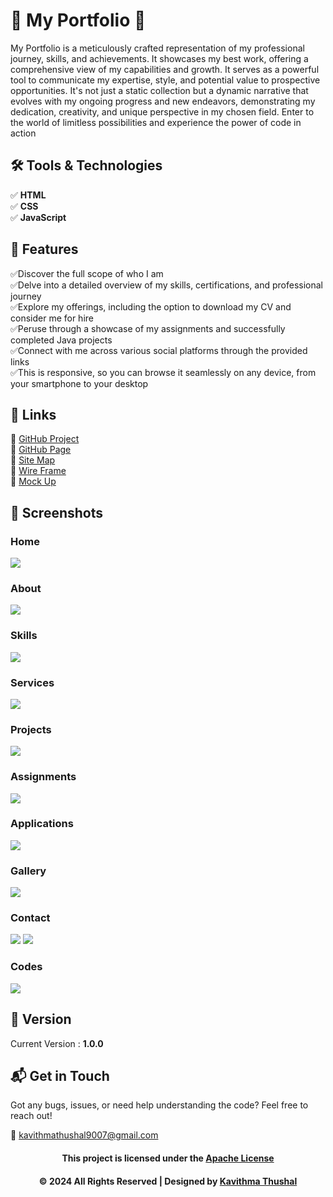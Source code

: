# 🌟 My Portfolio 🌟

My Portfolio is a meticulously crafted representation of my professional journey, skills, and achievements. It showcases
my best work, offering a comprehensive view of my capabilities and growth. It serves as a powerful tool to communicate
my expertise, style, and potential value to prospective opportunities. It's not just a static collection but a dynamic
narrative that evolves with my ongoing progress and new endeavors, demonstrating my dedication, creativity, and unique
perspective in my chosen field. Enter to the world of limitless possibilities and experience the power of code in
action

## 🛠️ Tools & Technologies
✅ **HTML**<br/>
✅ **CSS**<br/>
✅ **JavaScript**<br/>

## 🔑 Features
✅Discover the full scope of who I am<br/>
✅Delve into a detailed overview of my skills, certifications, and professional journey<br/>
✅Explore my offerings, including the option to download my CV and consider me for hire<br/>
✅Peruse through a showcase of my assignments and successfully completed Java projects<br/>
✅Connect with me across various social platforms through the provided links<br/>
✅This is responsive, so you can browse it seamlessly on any device, from your smartphone to your desktop<br/>

## 🔗 Links

🔗 <a href="https://github.com/Thushal2001/MyPortfolio" target="_blank">GitHub Project</a></br>
🔗 <a href="https://thushal2001.github.io/MyPortfolio/" target="_blank">GitHub Page</a></br>
🔗 <a href="https://www.gloomaps.com/icbeqVdv9a" target="_blank">Site Map</a></br>
🔗 <a href="https://wireframe.cc/29u3zM" target="_blank">Wire Frame</a></br>
🔗 <a href="https://www.figma.com/file/mmHVJt25CXdinNz6f48ZB5/My-Mockup?type=design&node-id=0-1&mode=design&t=geCjyFwJrOsqVFJD-0" target="_blank">Mock Up</a>

## 📸 Screenshots

### Home

<img src="assets/img/ss/Home.png">

### About

<img src="assets/img/ss/About.png">

### Skills

<img src="assets/img/ss/Skills.png">

### Services

<img src="assets/img/ss/Services.png">

### Projects

<img src="assets/img/ss/Projects.png">

### Assignments

<img src="assets/img/ss/Assignments.png">

### Applications

<img src="assets/img/ss/Applications.png">

### Gallery

<img src="assets/img/ss/Gallery.png">

### Contact

<img src="assets/img/ss/Contact.png">
<img src="assets/img/ss/Contact2.png">

### Codes

<img src="assets/img/ss/Codes.png">

## 📝 Version

Current Version : **1.0.0**

## 📬 Get in Touch

Got any bugs, issues, or need help understanding the code? Feel free to reach out!

📧 [kavithmathushal9007@gmail.com](mailto:kavithmathushal9007@gmail.com)

<div align="center">

#### This project is licensed under the [Apache License](LICENSE)

#### © 2024 All Rights Reserved | Designed by [Kavithma Thushal](https://github.com/Kavithma-Thushal)

</div>